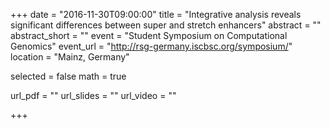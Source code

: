 +++
date = "2016-11-30T09:00:00"
title = "Integrative analysis reveals significant differences between super and stretch enhancers"
abstract = ""
abstract_short = ""
event = "Student Symposium on Computational Genomics"
event_url = "http://rsg-germany.iscbsc.org/symposium/"
location = "Mainz, Germany"

selected = false
math = true

url_pdf = ""
url_slides = ""
url_video = ""


+++
